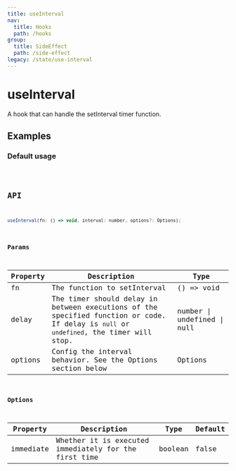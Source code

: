```yaml
---
title: useInterval
nav:
  title: Hooks
  path: /hooks
group:
  title: SideEffect
  path: /side-effect
legacy: /state/use-interval
---
```


# useInterval

A hook that can handle the setInterval timer function.

## Examples

### Default usage

<code src="./demo/demo1.tsx" />

## API

```javascript
useInterval(fn: () => void, interval: number, options?: Options);
```

### Params

| Property | Description | Type |
|----------|--------------------------------------|----------------------|
| fn  | The function to setInterval | () => void |
| delay | The timer should delay in between executions of the specified function or code. If delay is `null` or `undefined`, the timer will stop. | number \| undefined \| null |
| options | Config the interval behavior. See the Options section below  | Options |


### Options

| Property | Description | Type | Default |
|---------|---------------------------------------|----------------------|-------|
| immediate | Whether it is executed immediately for the first time  | boolean | false |

